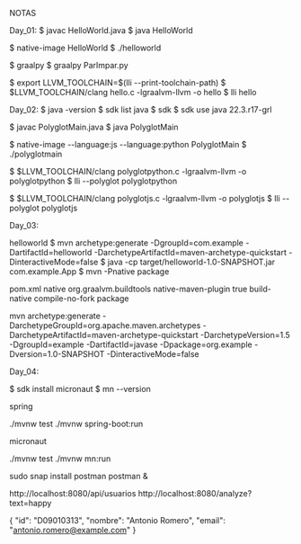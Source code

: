 NOTAS

Day_01:
$ javac HelloWorld.java 
$ java HelloWorld 

$ native-image HelloWorld
$ ./helloworld 

$ graalpy
$ graalpy ParImpar.py 

$ export LLVM_TOOLCHAIN=$(lli --print-toolchain-path)
$ $LLVM_TOOLCHAIN/clang hello.c -lgraalvm-llvm -o hello
$ lli hello

Day_02:
$ java -version
$ sdk list java
$ sdk
$ sdk use java 22.3.r17-grl

$ javac PolyglotMain.java 
$ java PolyglotMain

$ native-image --language:js --language:python PolyglotMain
$ ./polyglotmain 

$ $LLVM_TOOLCHAIN/clang polyglotpython.c -lgraalvm-llvm -o polyglotpython
$ lli --polyglot polyglotpython

$ $LLVM_TOOLCHAIN/clang polyglotjs.c -lgraalvm-llvm -o polyglotjs
$ lli --polyglot polyglotjs

Day_03:

helloworld
$ mvn archetype:generate -DgroupId=com.example -DartifactId=helloworld -DarchetypeArtifactId=maven-archetype-quickstart -DinteractiveMode=false
$ java -cp target/helloworld-1.0-SNAPSHOT.jar com.example.App
$ mvn -Pnative package

pom.xml
<profiles>
   <profile>
     <id>native</id>
     <build>
       <plugins>
         <plugin>
           <groupId>org.graalvm.buildtools</groupId>
           <artifactId>native-maven-plugin</artifactId>
           <extensions>true</extensions>
           <executions>
             <execution>
             <id>build-native</id>
               <goals>
                 <goal>compile-no-fork</goal>
               </goals>
               <phase>package</phase>
             </execution>
           </executions>
         </plugin>
       </plugins>
     </build>
   </profile>
 </profiles>

mvn archetype:generate -DarchetypeGroupId=org.apache.maven.archetypes -DarchetypeArtifactId=maven-archetype-quickstart -DarchetypeVersion=1.5 -DgroupId=example -DartifactId=javase -Dpackage=org.example -Dversion=1.0-SNAPSHOT -DinteractiveMode=false

Day_04:

$ sdk install micronaut
$ mn --version

spring

./mvnw test
./mvnw spring-boot:run

micronaut

./mvnw test
./mvnw mn:run

sudo snap install postman
postman &

http://localhost:8080/api/usuarios
http://localhost:8080/analyze?text=happy

{
  "id": "D09010313",
  "nombre": "Antonio Romero",
  "email": "antonio.romero@example.com"
}

